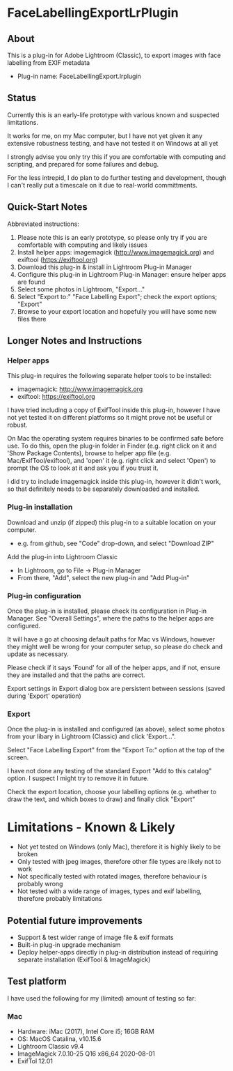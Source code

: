 # FaceLabellingExportLrPlugin

## About
This is a plug-in for Adobe Lightroom (Classic), to export images with face labelling from EXIF metadata
* Plug-in name: FaceLabellingExport.lrplugin

## Status
Currently this is an early-life prototype with various known and suspected limitations.

It works for me, on my Mac computer, but I have not yet given it any extensive robustness testing, and have not 
tested it on Windows at all yet

I strongly advise you only try this if you are comfortable with computing and scripting, and prepared for some 
failures and debug.

For the less intrepid, I do plan to do further testing and development, though I can't really put a timescale on it 
due to real-world committments.

## Quick-Start Notes
Abbreviated instructions:
1. Please note this is an early prototype, so please only try if you are comfortable with computing and likely issues
2. Install helper apps: imagemagick (http://www.imagemagick.org) and exiftool (https://exiftool.org)
3. Download this plug-in & install in Lightroom Plug-in Manager
4. Configure this plug-in in Lightroom Plug-in Manager: ensure helper apps are found
5. Select some photos in Lightroom, "Export..."
6. Select "Export to:" "Face Labelling Export"; check the export options; "Export"
7. Browse to your export location and hopefully you will have some new files there

## Longer Notes and Instructions
### Helper apps
This plug-in requires the following separate helper tools to be installed:
* imagemagick: http://www.imagemagick.org
* exiftool: https://exiftool.org

I have tried including a copy of ExifTool inside this plug-in, however I have not yet tested it on different platforms 
so it might prove not be useful or robust.

On Mac the operating system requires binaries to be confirmed safe before use. To do this, open the plug-in folder 
in Finder (e.g. right click on it and 'Show Package Contents), browse to helper app file (e.g. Mac/ExifTool/exiftool), 
and 'open' it (e.g. right click and select 'Open') to prompt the OS to look at it and ask you if you trust it.

I did try to include imagemagick inside this plug-in, however it didn't work, so that definitely needs to be separately
downloaded and installed.

### Plug-in installation
Download and unzip (if zipped) this plug-in to a suitable location on your computer.
* e.g. from github, see "Code" drop-down, and select "Download ZIP"

Add the plug-in into Lightroom Classic
* In Lightroom, go to File -> Plug-in Manager
* From there, "Add", select the new plug-in and "Add Plug-in"

### Plug-in configuration
Once the plug-in is installed, please check its configuration in Plug-in Manager.
See "Overall Settings", where the paths to the helper apps are configured.

It will have a go at choosing default paths for Mac vs Windows, however they might well be wrong for your computer 
setup, so please do check and update as necessary.

Please check if it says 'Found' for all of the helper apps, and if not, ensure they are installed and that the 
paths are correct.

Export settings in Export dialog box are persistent between sessions (saved during 'Export' operation)

### Export
Once the plug-in is installed and configured (as above), select some photos from your libary in Lightroom (Classic) 
and click 'Export...".

Select "Face Labelling Export" from the "Export To:" option at the top of the screen.

I have not done any testing of the standard Export "Add to this catalog" option. I suspect I might try to remove it 
in future.

Check the export location, choose your labelling options (e.g. whether to draw the text, and which boxes to draw)
and finally click "Export"

# Limitations - Known & Likely
* Not yet tested on Windows (only Mac), therefore it is highly likely to be broken
* Only tested with jpeg images, therefore other file types are likely not to work
* Not specifically tested with rotated images, therefore behaviour is probably wrong
* Not tested with a wide range of images, types and exif labelling, therefore probably limitations

## Potential future improvements
* Support & test wider range of image file & exif formats
* Built-in plug-in upgrade mechanism
* Deploy helper-apps directly in plug-in distribution instead of requiring separate installation (ExifTool & ImageMagick)

## Test platform
I have used the following for my (limited) amount of testing so far:

### Mac
* Hardware: iMac (2017), Intel Core i5; 16GB RAM
* OS: MacOS Catalina, v10.15.6
* Lightroom Classic v9.4
* ImageMagick 7.0.10-25 Q16 x86_64 2020-08-01
* ExifTol 12.01